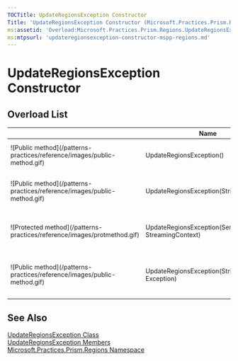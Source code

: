 ```yaml
---
TOCTitle: UpdateRegionsException Constructor
Title: 'UpdateRegionsException Constructor (Microsoft.Practices.Prism.Regions)'
ms:assetid: 'Overload:Microsoft.Practices.Prism.Regions.UpdateRegionsException.\#ctor'
ms:mtpsurl: 'updateregionsexception-constructor-mspp-regions.md'
---
```



# UpdateRegionsException Constructor

## Overload List

<table>

<thead>
<tr class="header">
<th> </th>
<th>Name</th>
<th>Description</th>
</tr>
</thead>
<tbody>
<tr class="odd">
<td>![Public method](/patterns-practices/reference/images/public-method.gif)</td>
<td>UpdateRegionsException()</td>
<td><div class="summary">
Initializes a new instance of the [UpdateRegionsException](/patterns-practices/reference/updateregionsexception-class-mspp-regions)
</div></td>
</tr>
<tr class="even">
<td>![Public method](/patterns-practices/reference/images/public-method.gif)</td>
<td>UpdateRegionsException(String)</td>
<td><div class="summary">
Initializes a new instance of the [UpdateRegionsException](/patterns-practices/reference/updateregionsexception-class-mspp-regions) class with a specified error message.
</div></td>
</tr>
<tr class="odd">
<td>![Protected method](/patterns-practices/reference/images/protmethod.gif)</td>
<td>UpdateRegionsException(SerializationInfo, StreamingContext)</td>
<td><div class="summary">
Initializes a new instance of the [UpdateRegionsException](/patterns-practices/reference/updateregionsexception-class-mspp-regions) class with serialized data.
</div></td>
</tr>
<tr class="even">
<td>![Public method](/patterns-practices/reference/images/public-method.gif)</td>
<td>UpdateRegionsException(String, Exception)</td>
<td><div class="summary">
Initializes a new instance of the [UpdateRegionsException](/patterns-practices/reference/updateregionsexception-class-mspp-regions) class with a specified error message and a reference to the inner exception that is the cause of this exception.
</div></td>
</tr>
</tbody>
</table>

## See Also

[UpdateRegionsException Class](/patterns-practices/reference/updateregionsexception-class-mspp-regions)  
[UpdateRegionsException Members](/patterns-practices/reference/updateregionsexception-members-mspp-regions)  
[Microsoft.Practices.Prism.Regions Namespace](/patterns-practices/reference/mspp-regions-namespace)  